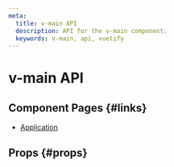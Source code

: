 ```yaml
---
meta:
  title: v-main API
  description: API for the v-main component.
  keywords: v-main, api, vuetify
---
```


# v-main API

<entry-ad />

## Component Pages {#links}

- [Application](components/application)

## Props {#props}

<api-section name="v-main" section="props" />

<backmatter />
